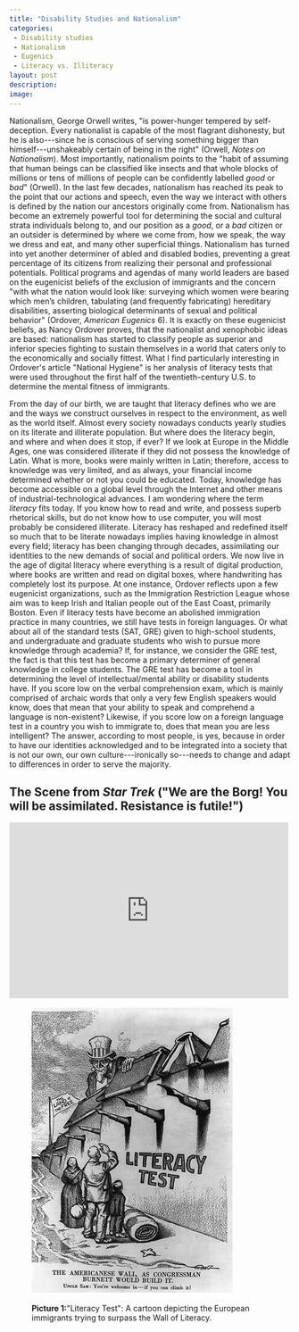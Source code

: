 ```yaml
---
title: "Disability Studies and Nationalism"
categories:
 - Disability studies
 - Nationalism
 - Eugenics
 - Literacy vs. Illiteracy
layout: post
description:
image:
---
```


<span class="versal n9">N</span>ationalism, George Orwell writes, "is power-hunger tempered by self-deception. Every nationalist is capable of the most flagrant dishonesty, but he is also---since he is conscious of serving something bigger than himself---unshakeably certain of being in the right" (Orwell, *Notes on Nationalism*). Most importantly, nationalism points to the "habit of assuming that human beings can be classified like insects and that whole blocks of millions or tens of millions of people can be confidently labelled *good* or *bad*" (Orwell). In the last few decades, nationalism has reached its peak to the point that our actions and speech, even the way we interact with others is defined by the nation our ancestors originally come from. Nationalism has become an extremely powerful tool for determining the social and cultural strata individuals belong to, and our position as a *good*, or a *bad* citizen or an outsider is determined by where we come from, how we speak, the way we dress and eat, and many other superficial things. Nationalism has turned into yet another determiner of abled and disabled bodies, preventing a great percentage of its citizens from realizing their personal and professional potentials. Political programs and agendas of many world leaders are based on the eugenicist beliefs of the exclusion of immigrants and the concern "with what the nation would look like: surveying which women were bearing which men’s children, tabulating (and frequently fabricating) hereditary disabilities, asserting biological determinants of sexual and political behavior" (Ordover, *American Eugenics* 6). It is exactly on these eugenicist beliefs, as Nancy Ordover proves, that the nationalist and xenophobic ideas are based: nationalism has started to classify people as superior and inferior species fighting to sustain themselves in a world that caters only to the economically and socially fittest. What I find particularly interesting in Ordover's article "National Hygiene" is her analysis of literacy tests that were used throughout the first half of the twentieth-century U.S. to determine the mental fitness of immigrants.

From the day of our birth, we are taught that literacy defines who we are and the ways we construct ourselves in respect to the environment, as well as the world itself. Almost every society nowadays conducts yearly studies on its literate and illiterate population. But where does the literacy begin, and where and when does it stop, if ever? If we look at Europe in the Middle Ages, one was considered illiterate if they did not possess the knowledge of Latin. What is more, books were mainly written in Latin; therefore, access to knowledge was very limited, and as always, your financial income determined whether or not you could be educated. Today, knowledge has become accessible on a global level through the Internet and other means of industrial-technological advances. I am wondering where the term *literacy* fits today. If you know how to read and write, and possess superb rhetorical skills, but do not know how to use computer, you will most probably be considered illiterate. Literacy has reshaped and redefined itself so much that to be literate nowadays implies having knowledge in almost every field; literacy has been changing through decades, assimilating our identities to the new demands of social and political orders. We now live in the age of digital literacy where everything is a result of digital production, where books are written and read on digital boxes, where handwriting has completely lost its purpose. At one instance, Ordover reflects upon a few eugenicist organizations, such as the Immigration Restriction League whose aim was to keep Irish and Italian people out of the East Coast, primarily Boston. Even if literacy tests have become an abolished immigration practice in many countries, we still have tests in foreign languages. Or what about all of the standard tests (SAT, GRE) given to high-school students, and undergraduate and graduate students who wish to pursue more knowledge through academia? If, for instance, we consider the GRE test, the fact is that this test has become a primary determiner of general knowledge in college students. The GRE test has become a tool in determining the level of intellectual/mental ability or disability students have. If you score low on the verbal comprehension exam, which is mainly comprised of archaic words that only a very few English speakers would know, does that mean that your ability to speak and comprehend a language is non-existent? Likewise, if you score low on a foreign language test in a country you wish to immigrate to, does that mean you are less intelligent? The answer, according to most people, is yes, because in order to have our identities acknowledged and to be integrated into a society that is not our own, our own culture---ironically so---needs to change and adapt to differences in order to serve the majority.

## The Scene from *Star Trek* ("We are the Borg! You will be assimilated. Resistance is futile!")

<iframe width="500" height="315" src="http://www.youtube.com/embed/WZEJ4OJTgg8?rel=0" frameborder="0"></iframe>

<figure>
<img src="/img/literacytest.jpg" alt=""/>
<figcaption><p><strong>Picture 1:</strong>"Literacy Test": A cartoon depicting the European immigrants trying to surpass the Wall of Literacy.    </p></figcaption>
</figure>       
        
